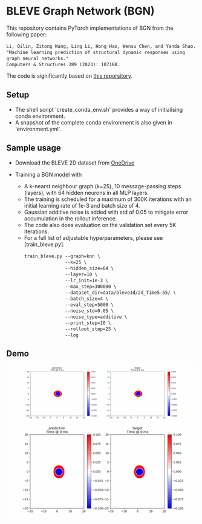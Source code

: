 # BLEVE Graph Network (BGN)

This repository contains PyTorch implementations of BGN from the following paper:

    Li, Qilin, Zitong Wang, Ling Li, Hong Hao, Wensu Chen, and Yanda Shao. 
    "Machine learning prediction of structural dynamic responses using graph neural networks." 
    Computers & Structures 289 (2023): 107188.

The code is significantly based on [this reporsitory](https://github.com/echowve/meshGraphNets_pytorch).

## Setup

- The shell script 'create_conda_env.sh' provides a way of initialising conda environment.
- A snapshot of the complete conda environment is also given in 'environment.yml'.

## Sample usage

- Download the BLEVE 2D dataset from [OneDrive](https://curtin-my.sharepoint.com/:f:/g/personal/272766h_curtin_edu_au/Eh2PkmLqrexPhkmsRIxZdScBrfVAfgNA8fOiPT6VtZzF8A?e=soQgVg)

- Training a BGN model with 
  - A k-nearst neighbour graph (k=25), 10 message-passing steps (layers), with 64 hidden neurons in all MLP layers. 
  - The training is scheduled for a maximum of 300K iterations with an initial learning rate of 1e-3 and batch size of 4. 
  - Gaussian additive noise is added with std of 0.05 to mitigate error accumulation in the rollout inference. 
  - The code also does evaluation on the validation set every 5K iterations. 
  - For a full list of adjustable hyperparameters, please see [train_bleve.py].
    ```
    train_bleve.py --graph=knn \
                   --k=25 \
                   --hidden_size=64 \
                   --layer=10 \
                   --lr_init=1e-3 \
                   --max_step=300000 \
                   --dataset_dir=data/bleve3d/2d_Time5-55/ \
                   --batch_size=4 \
                   --eval_step=5000 \
                   --noise_std=0.05 \
                   --noise_type=additive \
                   --print_step=10 \
                   --rollout_step=25 \
                   --log
    ```
 ## Demo
<img src="https://github.com/qilinli/bleve-graph-net/blob/feb6f602ff05626d4c2b460f9bd5f6b58346441b/images/100046_knn_rollout.gif?raw=true" />

<img src="https://github.com/qilinli/bleve-graph-net/blob/main/images/200130_knn_rollout.gif?raw=true" />